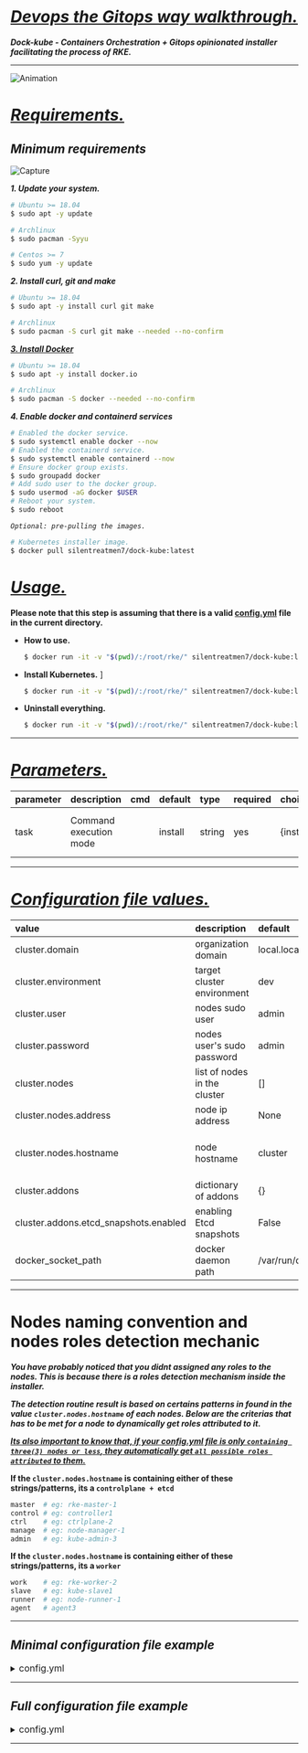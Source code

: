 # ***<ins>Devops the Gitops way walkthrough.</ins>***

***Dock-kube - Containers Orchestration + Gitops opinionated installer facilitating the process of RKE.***

---

![Animation](https://user-images.githubusercontent.com/102635491/169345280-b262c112-b55b-4a07-9600-e31e0fbfa097.gif)

# *<ins>Requirements.</ins>*

## ***Minimum requirements***

![Capture](https://user-images.githubusercontent.com/102635491/164043817-7143bfae-a8a8-47ed-9ac5-23f74c86c82d.PNG)

***1. Update your system.***

```bash
# Ubuntu >= 18.04
$ sudo apt -y update

# Archlinux
$ sudo pacman -Syyu

# Centos >= 7
$ sudo yum -y update
```

***2. Install curl, git and make***

```bash
# Ubuntu >= 18.04
$ sudo apt -y install curl git make

# Archlinux
$ sudo pacman -S curl git make --needed --no-confirm
```

[***3. Install Docker***](https://docs.docker.com/engine/install/)

```bash
# Ubuntu >= 18.04
$ sudo apt -y install docker.io

# Archlinux
$ sudo pacman -S docker --needed --no-confirm
```

***4. Enable docker and containerd services***

```bash
# Enabled the docker service.
$ sudo systemctl enable docker --now
# Enabled the containerd service.
$ sudo systemctl enable containerd --now
# Ensure docker group exists.
$ sudo groupadd docker
# Add sudo user to the docker group.
$ sudo usermod -aG docker $USER
# Reboot your system.
$ sudo reboot
```
  
*`Optional: pre-pulling the images.`*
  
```bash
# Kubernetes installer image.
$ docker pull silentreatmen7/dock-kube:latest
```

# *<ins>Usage.</ins>*

**Please note that this step is assuming that there is a valid [config.yml](#*minimal-configuration-file-example*) file in the current directory.**

- **How to use.**

  ```bash
  $ docker run -it -v "$(pwd)/:/root/rke/" silentreatmen7/dock-kube:latest [TASK]
  ```

- **Install Kubernetes.**
]
  ```bash
  $ docker run -it -v "$(pwd)/:/root/rke/" silentreatmen7/dock-kube:latest install
  ```

- **Uninstall everything.**

  ```bash
  $ docker run -it -v "$(pwd)/:/root/rke/" silentreatmen7/dock-kube:latest remove
  ```

---

# *<ins>Parameters.</ins>*

| parameter      | description                                     | cmd  | default | type   | required | choices          | dependencies                                                                                                 |
| :------------- | :---------------------------------------------- | :--- | :------ | :----- | :------- | :--------------- | :---------------------------------------------------------------------------------------------------------   |
| task           | Command execution mode                          |      | install | string | yes      | {install,remove} | [Minimum requirements](#minimum-requirements) and [A config.yml file](#*minimal-configuration-file-example*) |

---

# *<ins>Configuration file values.</ins>*

| value                                 | description                          | default              | type   | required                                                                                       |
| :------------------------------------ | :----------------------------------- | :------------------- | :----- | :--------------------------------------------------------------------------------------------- |
| cluster.domain                        | organization domain                  | local.local          | string | yes                                                                                            |
| cluster.environment                   | target cluster environment           | dev                  | string | yes                                                                                            |
| cluster.user                          | nodes sudo user                      | admin                | string | yes                                                                                            |
| cluster.password                      | nodes user's sudo password           | admin                | string | yes                                                                                            |
| cluster.nodes                         | list of nodes in the cluster         | []                   | list   | yes                                                                                            |
| cluster.nodes.address                 | node ip address                      | None                 | string | yes                                                                                            |
| cluster.nodes.hostname                | node hostname                        | cluster              | string | [see the nodes naming convention](#nodes-naming-convention-and-nodes-roles-detection-mechanic) |
| cluster.addons                        | dictionary of addons                 | {}                   | dict   | no                                                                                             |
| cluster.addons.etcd_snapshots.enabled | enabling Etcd snapshots              | False                | bool   | no                                                                                             |
| docker_socket_path                    | docker daemon path                   | /var/run/docker.sock | string | no                                                                                             |

---

# Nodes naming convention and nodes roles detection mechanic

***You have probably noticed that you didnt assigned any roles to the nodes. This is because there is a roles detection mechanism inside the installer.***  

***The detection routine result is based on certains patterns in found in the value `cluster.nodes.hostname` of each nodes. Below are the criterias that has to be met for a node to dynamically get roles attributed to it.*** 

***<ins>Its also important to know that, if your [config.yml](#*minimal-configuration-file-example*) file is only `containing three(3) nodes or less`, they automatically get `all possible roles attributed` to them.</ins>***


**If the `cluster.nodes.hostname` is containing either of these strings/patterns, its a `controlplane + etcd`**

```bash
master  # eg: rke-master-1
control # eg: controller1
ctrl    # eg: ctrlplane-2
manage  # eg: node-manager-1
admin   # eg: kube-admin-3
```

**If the `cluster.nodes.hostname` is containing either of these strings/patterns, its a `worker`**

```bash
work    # eg: rke-worker-2
slave   # eg: kube-slave1
runner  # eg: node-runner-1
agent   # agent3
```

---

## *Minimal configuration file example*

<details>

<summary><font size=3>config.yml</font></summary>

  ```yaml
 ---
  cluster:
    # Cluster name.
    name: 'cluster-lab'
    # Organization domain name.
    domain: local.local
    # Target environement.
    environment: dev
    # Remote nodes sudo user.
    user: admin
    # Remote nodes sudo user password.
    password: admin
    # List of nodes to include in the cluster.
    nodes:
      - address: 10.0.0.175
        hostname: node1
  ```

</details>

---

## *Full configuration file example*

<details>

<summary><font size=3>config.yml</font></summary>

  ```yaml
  cluster:
    name: 'cluster-qa'
    environment: 'qa'
    domain: organization.com
    user: 'sudo-user'
    password: 'sudo-user-password'
    nodes:
      - address: 10.10.10.11
        hostname: rkeqa-master-0
      - address: 10.10.10.12
        hostname: rkeqa-master-1
      - address: 10.10.10.13
        hostname: rkeqa-master-2
      - address: 10.10.10.14
        hostname: rkeqa-worker-0
      - address: 10.10.10.15
        hostname: rkeqa-worker-1
      - address: 10.10.10.16
        hostname: rkeqa-worker-2
    addons:
      etcd_snapshots:
        enabled: false
        creation: '12h'
        retention: '24h'
    ingress:
      enabled: false
      controller: nginx
      network_mode: hostPort

  docker_socket_path: /var/run/docker.sock
  ```

</details>

---
